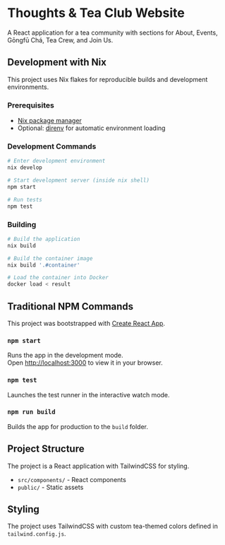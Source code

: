 # Thoughts & Tea Club Website

A React application for a tea community with sections for About, Events, Gōngfū Chá, Tea Crew, and Join Us.

## Development with Nix

This project uses Nix flakes for reproducible builds and development environments.

### Prerequisites

- [Nix package manager](https://nixos.org/download.html)
- Optional: [direnv](https://direnv.net/) for automatic environment loading

### Development Commands

```bash
# Enter development environment
nix develop

# Start development server (inside nix shell)
npm start

# Run tests
npm test
```

### Building

```bash
# Build the application
nix build

# Build the container image
nix build '.#container'

# Load the container into Docker
docker load < result
```

## Traditional NPM Commands

This project was bootstrapped with [Create React App](https://github.com/facebook/create-react-app).

### `npm start`

Runs the app in the development mode.\
Open [http://localhost:3000](http://localhost:3000) to view it in your browser.

### `npm test`

Launches the test runner in the interactive watch mode.

### `npm run build`

Builds the app for production to the `build` folder.

## Project Structure

The project is a React application with TailwindCSS for styling.

- `src/components/` - React components
- `public/` - Static assets

## Styling

The project uses TailwindCSS with custom tea-themed colors defined in `tailwind.config.js`.
